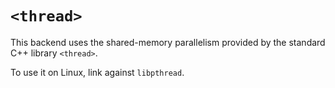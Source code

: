 # `<thread>`

This backend uses the shared-memory parallelism provided by the standard C++ library `<thread>`.

To use it on Linux, link against `libpthread`.
